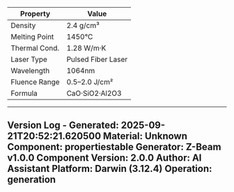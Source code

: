 | Property | Value |
|----------|-------|
| Density | 2.4 g/cm³ |
| Melting Point | 1450°C |
| Thermal Cond. | 1.28 W/m·K |
| Laser Type | Pulsed Fiber Laser |
| Wavelength | 1064nm |
| Fluence Range | 0.5–2.0 J/cm² |
| Formula | CaO·SiO2·Al2O3 |


---
Version Log - Generated: 2025-09-21T20:52:21.620500
Material: Unknown
Component: propertiestable
Generator: Z-Beam v1.0.0
Component Version: 2.0.0
Author: AI Assistant
Platform: Darwin (3.12.4)
Operation: generation
---
